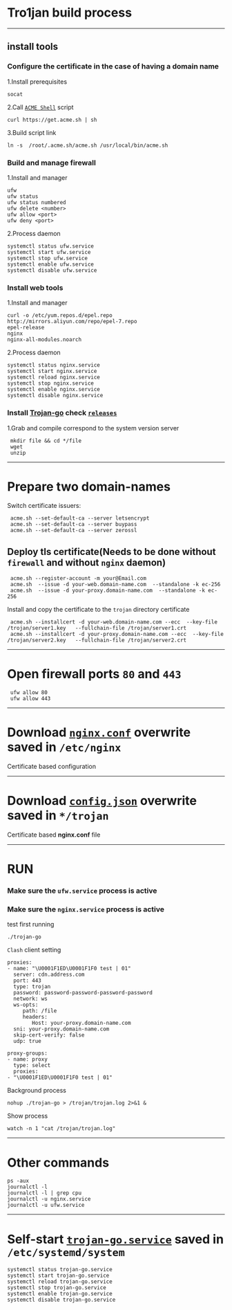 # Tro1jan build process
------------------------

## install tools
### Configure the certificate in the case of having a domain name

  1.Install prerequisites

    socat
  2.Call [`ACME Shell`](https://github.com/acmesh-official/acme.sh) script

    curl https://get.acme.sh | sh
  3.Build script link

    ln -s  /root/.acme.sh/acme.sh /usr/local/bin/acme.sh
### Build and manage firewall

  1.Install and manager
  
    ufw
    ufw status
    ufw status numbered
    ufw delete <number>
    ufw allow <port>
    ufw deny <port>
  2.Process daemon
  
    systemctl status ufw.service
    systemctl start ufw.service
    systemctl stop ufw.service
    systemctl enable ufw.service
    systemctl disable ufw.service
### Install web tools

  1.Install and manager
  
    curl -o /etc/yum.repos.d/epel.repo http://mirrors.aliyun.com/repo/epel-7.repo
    epel-release
    nginx
    nginx-all-modules.noarch
  2.Process daemon
  
    systemctl status nginx.service
    systemctl start nginx.service
    systemctl reload nginx.service
    systemctl stop nginx.service
    systemctl enable nginx.service
    systemctl disable nginx.service
 ### Install [Trojan-go](https://github.com/p4gefau1t/trojan-go) check [`releases`](https://github.com/p4gefau1t/trojan-go/releases)
 
   1.Grab and compile correspond to the system version server
   
     mkdir file && cd */file
     wget
     unzip
 ------------------------
 # Prepare two domain-names
   Switch certificate issuers:
   
     acme.sh --set-default-ca --server letsencrypt
     acme.sh --set-default-ca --server buypass
     acme.sh --set-default-ca --server zerossl
 ##  Deploy tls certificate(Needs to be done without `firewall` and without `nginx` daemon)
 
     acme.sh --register-account -m your@Email.com
     acme.sh  --issue -d your-web.domain-name.com  --standalone -k ec-256
     acme.sh  --issue -d your-proxy.domain-name.com  --standalone -k ec-256
   Install and copy the certificate to the `trojan` directory certificate
   
     acme.sh --installcert -d your-web.domain-name.com --ecc  --key-file   /trojan/server1.key   --fullchain-file /trojan/server1.crt
     acme.sh --installcert -d your-proxy.domain-name.com --ecc  --key-file   /trojan/server2.key   --fullchain-file /trojan/server2.crt
 ------------------------
 # Open firewall ports `80` and `443`
 
     ufw allow 80
     ufw allow 443
 ------------------------
 # Download [`nginx.conf`](https://github.com/pro1tocol/Pro1xy-Advanced-Settings/raw/main/Tro1jan/nginx.conf) overwrite saved in `/etc/nginx`
 Certificate based configuration
 
 ------------------------
 # Download [`config.json`](https://github.com/pro1tocol/Pro1xy-Advanced-Settings/raw/main/Tro1jan/config.json) overwrite saved in `*/trojan`
 Certificate based **nginx.conf** file
 
 ------------------------
 # RUN
 ### Make sure the `ufw.service` process is active
 ### Make sure the `nginx.service` process is active
 test first running
 
    ./trojan-go
 `Clash` client setting
 
    proxies:
    - name: "\U0001F1ED\U0001F1F0 test | 01"
      server: cdn.address.com
      port: 443
      type: trojan
      password: password-password-password-password
      network: ws
      ws-opts:
         path: /file
         headers:
            Host: your-proxy.domain-name.com
      sni: your-proxy.domain-name.com
      skip-cert-verify: false
      udp: true
      
    proxy-groups:
    - name: proxy
      type: select
      proxies:
    - "\U0001F1ED\U0001F1F0 test | 01"
 Background process
 
    nohup ./trojan-go > /trojan/trojan.log 2>&1 &
 Show process
 
    watch -n 1 "cat /trojan/trojan.log"
 ------------------------
 # Other commands
 
    ps -aux
    journalctl -l
    journalctl -l | grep cpu
    journalctl -u nginx.service
    journalctl -u ufw.service
 ------------------------
 # Self-start [`trojan-go.service`](https://github.com/pro1tocol/Pro1xy-Advanced-Settings/raw/main/Tro1jan/trojan-go.service) saved in `/etc/systemd/system`
 
    systemctl status trojan-go.service
    systemctl start trojan-go.service
    systemctl reload trojan-go.service
    systemctl stop trojan-go.service
    systemctl enable trojan-go.service
    systemctl disable trojan-go.service
